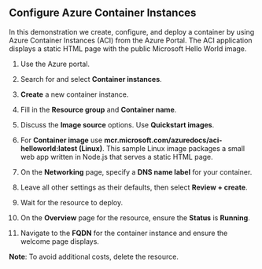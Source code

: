 ## Configure Azure Container Instances

In this demonstration we create, configure, and deploy a container by using Azure Container Instances (ACI) from the Azure Portal. The ACI application displays a static HTML page with the public Microsoft Hello World image. 

1. Use the Azure portal.

1. Search for and select **Container instances**.

1. **Create** a new container instance. 

1. Fill in the **Resource group** and **Container name**. 

1. Discuss the **Image source** options. Use **Quickstart images**.

1. For **Container image** use **mcr.microsoft.com/azuredocs/aci-helloworld:latest (Linux)**. This sample Linux image packages a small web app written in Node.js that serves a static HTML page.

1. On the **Networking** page, specify a **DNS name label** for your container. 

1. Leave all other settings as their defaults, then select **Review + create**.

1. Wait for the resource to deploy.

1. On the **Overview** page for the resource, ensure the **Status** is **Running**.

1. Navigate to the **FQDN** for the container instance and ensure the welcome page displays. 

**Note**: To avoid additional costs, delete the resource. 
